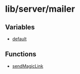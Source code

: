 # lib/server/mailer

## Variables

- [default](variables/default.md)

## Functions

- [sendMagicLink](functions/sendMagicLink.md)
